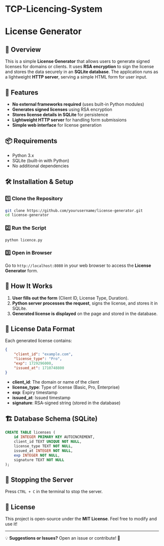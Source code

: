 # TCP-Licencing-System
# License Generator

## 🚀 Overview
This is a simple **License Generator** that allows users to generate signed licenses for domains or clients. It uses **RSA encryption** to sign the license and stores the data securely in an **SQLite database**. The application runs as a lightweight **HTTP server**, serving a simple HTML form for user input.

## 📌 Features
- **No external frameworks required** (uses built-in Python modules)
- **Generates signed licenses** using RSA encryption
- **Stores license details in SQLite** for persistence
- **Lightweight HTTP server** for handling form submissions
- **Simple web interface** for license generation

## 📦 Requirements
- Python 3.x
- SQLite (built-in with Python)
- No additional dependencies

## 🛠 Installation & Setup
### 1️⃣ Clone the Repository
```bash
git clone https://github.com/yourusername/license-generator.git
cd license-generator
```

### 2️⃣ Run the Script
```bash
python licence.py
```

### 3️⃣ Open in Browser
Go to `http://localhost:8080` in your web browser to access the **License Generator** form.

## 🎯 How It Works
1. **User fills out the form** (Client ID, License Type, Duration).
2. **Python server processes the request**, signs the license, and stores it in SQLite.
3. **Generated license is displayed** on the page and stored in the database.

## 🔑 License Data Format
Each generated license contains:
```json
{
    "client_id": "example.com",
    "license_type": "Pro",
    "exp": 1729296000,
    "issued_at": 1710748800
}
```
- **client_id**: The domain or name of the client
- **license_type**: Type of license (Basic, Pro, Enterprise)
- **exp**: Expiry timestamp
- **issued_at**: Issued timestamp
- **signature**: RSA-signed string (stored in the database)

## 🏗 Database Schema (SQLite)
```sql
CREATE TABLE licenses (
    id INTEGER PRIMARY KEY AUTOINCREMENT,
    client_id TEXT UNIQUE NOT NULL,
    license_type TEXT NOT NULL,
    issued_at INTEGER NOT NULL,
    exp INTEGER NOT NULL,
    signature TEXT NOT NULL
);
```

## 🛑 Stopping the Server
Press `CTRL + C` in the terminal to stop the server.

## 📜 License
This project is open-source under the **MIT License**. Feel free to modify and use it!

---
💡 **Suggestions or Issues?** Open an issue or contribute! 🚀

